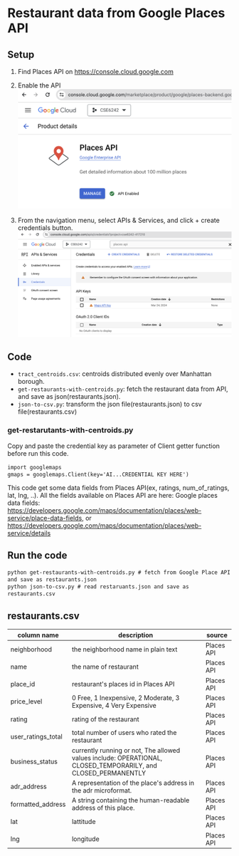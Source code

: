 # Restaurant data from Google Places API

## Setup
1. Find Places API on https://console.cloud.google.com
2. Enable the API
![](enable-places-api.png)

3. From the navigation menu, select APIs & Services, and click + create credentials button.
![](credential.png)


## Code
- ```tract_centroids.csv```: centroids distributed evenly over Manhattan borough.
- ```get-restaurants-with-centroids.py```: fetch the restaurant data from API, and save as json(restaurants.json). 
- ```json-to-csv.py```: transform the json file(restaurants.json) to csv file(restaurants.csv)



### get-restarutants-with-centroids.py
Copy and paste the credential key as parameter of Client getter function before run this code.
```
import googlemaps
gmaps = googlemaps.Client(key='AI...CREDENTIAL KEY HERE')
```

This code get some data fields from Places API(ex, ratings, num_of_ratings, lat, lng, ..).
All the fields available on Places API are here: Google places data fields: https://developers.google.com/maps/documentation/places/web-service/place-data-fields, or https://developers.google.com/maps/documentation/places/web-service/details




## Run the code
```
python get-restaurants-with-centroids.py # fetch from Google Place API and save as restaurants.json
python json-to-csv.py # read restaruants.json and save as restaurants.csv
```


## restaurants.csv

| column name        | description                                                                                                   | source     |
| ------------------ | ------------------------------------------------------------------------------------------------------------- | ---------- |
| neighborhood       | the neighborhood name in plain text                                                                           | Places API |
| name               | the name of restaurant                                                                                        | Places API |
| place_id           | restaurant's places id in Places API                                                                          | Places API |
| price_level        | 0 Free, 1 Inexpensive, 2 Moderate, 3 Expensive, 4 Very Expensive                                              | Places API |
| rating             | rating of the restaurant                                                                                      | Places API |
| user_ratings_total | total number of users who rated the restaurant                                                                | Places API |
| business_status    | currently running or not, The allowed values include: OPERATIONAL, CLOSED_TEMPORARILY, and CLOSED_PERMANENTLY | Places API |
| adr_address        | A representation of the place's address in the adr microformat.                                               | Places API |
| formatted_address  | A string containing the human-readable address of this place.                                                 | Places API |
| lat                | lattitude                                                                                                     | Places API |
| lng                | longitude                                                                                                     | Places API |